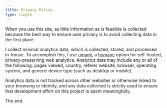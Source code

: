 ```yaml
---
title: Privacy Policy
type: single
---
```


When you use this site, as little information as is feasible is collected because the best way to ensure user privacy is to avoid collecting data in the first place.

I collect minimal analytics data, which is collected, stored, and processed in-house. To accomplish this, I use [umami](https://umami.is/), a [humane](https://github.com/humanetech-community/awesome-humane-tech#analytics) option for self-hosted, privacy-preserving web analytics. Analytics data may include any or all of the following: pages viewed, country, referer website, browser, operating system, and generic device type (such as desktop or mobile).

Analytics data is not tracked across other websites or otherwise linked to your browsing or identity, and any data collected is strictly used to ensure that development effort on this project is spent meaningfully.

The end.
